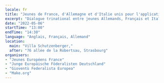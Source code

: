 ```yaml
---
locale: fr
title: "Jeunes de France, d'Allemagne et d'Italie unis pour l'application des propositions de la Conférence sur l'avenir de l'Europe"
excerpt: "Dialogue trinational entre jeunes Allemands, Français et Italiens autour des conclusions de la Conférence sur l'avenir de l'Europe et leur mise en œuvre au niveau local."
date: "2022-05-06"
startTime: "13:00"
endTime: "14:30"
language: "Anglais, Français, Allemand"
location:
  main: "Villa Schutzenberger,"
  after: "76 allée de la Robertsau, Strasbourg"
organisers:
- "Jeunes Européens France"
- "Junge Europäische Föderalisten Deutschland"
- "Gioventù Federalista Europea"
- "Make.org"
---
```

